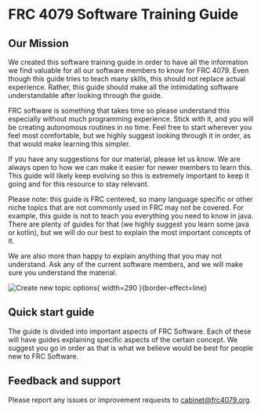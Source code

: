 # FRC 4079 Software Training Guide

## Our Mission
We created this software training guide in order to have all the information we find valuable for all our software members to know for FRC 4079. Even though this guide tries to teach many skills, this should not replace actual experience. Rather, this guide should make all the intimidating software understandable after looking through the guide.

FRC software is something that takes time so please understand this especially without much programming experience. Stick with it, and you will be creating autonomous routines in no time. Feel free to start wherever you feel most comfortable, but we highly suggest looking through it in order, as that would make learning this simpler. 

If you have any suggestions for our material, please let us know. We are always open to how we can make it easier for newer members to learn this. This guide will likely keep evolving so this is extremely important to keep it going and for this resource to stay relevant. 

Please note: this guide is FRC centered, so many language specific or other niche topics that are not commonly used in FRC may not be covered. For example, this guide is not to teach you everything you need to know in java. There are plenty of guides for that (we highly suggest you learn some java or kotlin), but we will do our best to explain the most important concepts of it. 

We are also more than happy to explain anything that you may not understand. Ask any of the current software members, and we will make sure you understand the material. 

![Create new topic options](absolutecinema.png){ width=290 }{border-effect=line}

## Quick start guide
The guide is divided into important aspects of FRC Software. Each of these will have guides explaining specific aspects of the certain concept. We suggest you go in order as that is what we believe would be best for people new to FRC Software.

## Feedback and support
Please report any issues or improvement requests to cabinet@frc4079.org.
